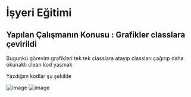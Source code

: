 # İşyeri Eğitimi


## Yapılan Çalışmanın Konusu : Grafikler classlara çevirildi

Bugunkü görevim grafikleri tek tek classlara atayıp classları çağırıp daha okunaklı clean kod yasmak

Yazdığım kodlar şu şekilde

 ![image](https://user-images.githubusercontent.com/65457096/226632140-86013412-997a-48bf-b859-8fe03a4c49c9.png)
![image](https://user-images.githubusercontent.com/65457096/226632162-3ebb0bd0-2fd8-4bd9-914b-fe29b30643d1.png)



 














 	







 





